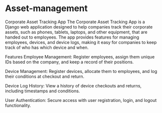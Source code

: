# Asset-management
Corporate Asset Tracking App
The Corporate Asset Tracking App is a Django web application designed to help companies track their corporate assets, such as phones, tablets, laptops, and other equipment, that are handed out to employees. The app provides features for managing employees, devices, and device logs, making it easy for companies to keep track of who has which device and when.

Features
Employee Management: Register employees, assign them unique IDs based on the company, and keep a record of their positions.

Device Management: Register devices, allocate them to employees, and log their conditions at checkout and return.

Device Log History: View a history of device checkouts and returns, including timestamps and conditions.

User Authentication: Secure access with user registration, login, and logout functionality.
